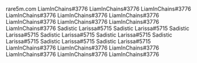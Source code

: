 rare5m.com
LiamInChains#3776
LiamInChains#3776
LiamInChains#3776
LiamInChains#3776
LiamInChains#3776
LiamInChains#3776
LiamInChains#3776
LiamInChains#3776
LiamInChains#3776
LiamInChains#3776
Sadistic Larissa#5715
Sadistic Larissa#5715
Sadistic Larissa#5715
Sadistic Larissa#5715
Sadistic Larissa#5715
Sadistic Larissa#5715
Sadistic Larissa#5715
Sadistic Larissa#5715
LiamInChains#3776
LiamInChains#3776
LiamInChains#3776
LiamInChains#3776
LiamInChains#3776
LiamInChains#3776